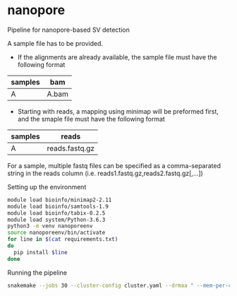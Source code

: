 # nanopore
Pipeline for nanopore-based SV detection

A sample file has to be provided.

- If the alignments are already available, the sample file must have the following format

| samples | bam            |
|---------|----------------|
| A       | A.bam          |

- Starting with reads, a mapping using minimap will be preformed first, and the smaple file must have the following format

| samples | reads          |
|---------|----------------|
| A       | reads.fastq.gz |

For a sample,  multiple fastq files can be specified as a comma-separated string in the reads column (i.e. reads1.fastq.gz,reads2.fastq.gz[,...])

Setting up the environment
```bash
module load bioinfo/minimap2-2.11
module load bioinfo/samtools-1.9
module load bioinfo/tabix-0.2.5
module load system/Python-3.6.3
python3 -m venv nanoporeenv
source nanoporeenv/bin/activate
for line in $(cat requirements.txt)
do
  pip install $line
done
```

Running the pipeline
```bash
snakemake --jobs 30 --cluster-config cluster.yaml --drmaa " --mem-per-cpu={cluster.mem-per-cpu}000 --mincpus={threads} --time={cluster.time} -J {cluster.name} -N 1=1" -p -n
```
